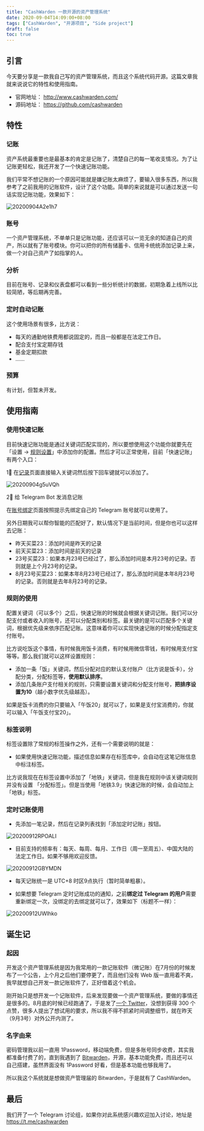```yaml
---
title: "CashWarden 一款开源的资产管理系统"
date: 2020-09-04T14:09:00+08:00
tags: ["CashWarden", "开源项目", "Side project"]
draft: false
toc: true
---
```


## 引言

今天要分享是一款我自己写的资产管理系统，而且这个系统代码开源。这篇文章我就来说说它的特性和使用指南。

- 官网地址： <http://www.cashwarden.com/>
- 源码地址： <https://github.com/cashwarden>

## 特性

### 记账

资产系统最重要也是最基本的肯定是记账了，清楚自己的每一笔收支情况。为了让记账更轻松，我还开发了一个快速记账功能。

<!--more-->

我们平常不想记账的一个原因可能就是嫌记账太麻烦了，要输入很多东西，所以我参考了之前我用的记账软件，设计了这个功能。简单的来说就是可以通过发送一句话实现记账功能，效果如下：

![20200904A2e1h7](https://blog-1251237404.cos.ap-guangzhou.myqcloud.com/20200904A2e1h7.png)


### 账号

一个资产管理系统，不单单只是记账功能，还应该可以一览无余的知道自己的资产，所以就有了账号模块。你可以把你的所有储蓄卡、信用卡统统添加记录上来，做一个对自己资产了如指掌的人。

### 分析

目前在账号、记录和仪表盘都可以看到一些分析统计的数据，初期急着上线所以比较简陋，等后期再完善。


### 定时自动记账

这个使用场景有很多，比方说：

- 每天的通勤地铁费用都说固定的，而且一般都是在法定工作日。
- 配合支付宝定期存钱
- 基金定期扣款
- ……


### 预算

有计划，但暂未开发。


## 使用指南

### 使用快速记账

目前快速记账功能是通过关键词匹配实现的，所以要想使用这个功能你就要先在 「设置 -> [规则设置](http://www.cashwarden.com/#/settings/rules)」中添加你的配置。然后才可以正常使用，目前「快速记账」有两个入口：

1⃣️ 在[记录](http://www.cashwarden.com/#/record/index)页面直接输入关键词然后按下回车键就可以添加了。

![20200904g5uVQh](https://blog-1251237404.cos.ap-guangzhou.myqcloud.com/20200904g5uVQh.png)

2⃣️ 给 Telegram Bot 发消息记账

在[账号绑定](http://www.cashwarden.com/#/settings/personal/binding)页面按照提示先绑定自己的 Telegram 账号就可以使用了。

另外日期我可以帮你智能的匹配好了，默认情况下是当前时间，但是你也可以这样去记账：

- 昨天买菜23：添加时间是昨天的记录
- 前天买菜23：添加时间是前天的记录
- 23号买菜23：如果本月23号已经过了，那么添加时间是本月23号的记录。否则就是上个月23号的记录。
- 8月23号买菜23：如果本年8月23号已经过了，那么添加时间是本年8月23号的记录。否则就是去年8月23号的记录。

### 规则的使用

配置关键词（可以多个）之后，快速记账的时候就会根据关键词记账。我们可以分配支付或者收入的账号，还可以分配类别和标签。最关键的是可以匹配多个关键词，根据优先级来依序匹配记账。这意味着你可以实现快速记账的时候分配指定支付账号。

比方说吃饭这个事情，有时候我用饭卡消费，有时候用微信零钱，有时候用支付宝等等。那么我们就可以这样设置规则：

- 添加一条「饭」关键词，然后分配对应的默认支付账户（比方说是饭卡），分配分类，分配标签等，**使用默认排序**。
- 添加几条账户支付相关的规则，只需要设置关键词和分配支付账号，**把排序设置为10**（越小数字优先级越高）。

如果是饭卡消费的你只要输入「午饭20」就可以了，如果是支付宝消费的，你就可以输入「午饭支付宝20」。


### 标签说明

标签设置除了常规的标签操作之外，还有一个需要说明的就是：

- 如果使用快速记账功能，描述信息如果存在标签库中，会自动在这笔记账信息中标注标签。

比方说我现在在标签设置中添加了「地铁」关键词，但是我在规则中该关键词规则并没有设置 「分配标签」。但是当使用「地铁3.9」快速记账的时候，会自动加上「地铁」标签。

### 定时记账使用

- 先添加一笔记录，然后在记录列表找到「添加定时记账」按钮。

![20200912RPOALI](https://blog-1251237404.cos.ap-guangzhou.myqcloud.com/20200912RPOALI.png)

- 目前支持的频率有：每天、每周、每月、工作日（周一至周五）、中国大陆的法定工作日。如果不够用欢迎反馈。

![20200912GBYMDN](https://blog-1251237404.cos.ap-guangzhou.myqcloud.com/20200912GBYMDN.png)

- 每天记账统一是 UTC+8 时区9点执行（暂时简单粗暴）。

- 如果想要 Telegram 定时记账成功的通知，之前**绑定过 Telegram 的用户**需要重新绑定一次，没绑定的去绑定就可以了，效果如下（标题不一样）：

![20200912UWlhko](https://blog-1251237404.cos.ap-guangzhou.myqcloud.com/20200912UWlhko.png)

## 诞生记

### 起因

开发这个资产管理系统是因为我常用的一款记账软件（微记账）在7月份的时候发布了一个公告，上个月之后他们要停更了，而且他们没有 Web 版一直用着不爽，我早就想自己开发一款记账软件了，正好借着这个机会。

刚开始只是想开发一个记账软件，后来发现要做一个资产管理系统，要做的事情还是很多的。8月底的时候已经跑通了，于是发了[一个 Twitter](https://twitter.com/caizhenghai/status/1298480058357567489)，没想到获得 300 个点赞，很多人提出了想试用的要求，所以我不得不抓紧时间调整细节，就在昨天（9月3号）对外公开内测了。

### 名字由来

密码管理我以前一直用 1Password，移动端免费，但是多账号同步收费，其实我都准备付费了的，直到我遇到了 [Bitwarden](https://bitwarden.com/)，开源，基本功能免费，而且还可以自己搭建，虽然界面没有 1Password 好看，但是基本功能也够我用了。

所以我这个系统就是想做资产管理届的 Bitwarden，于是就有了 CashWarden。

## 最后

我们开了一个 Telegram 讨论组，如果你对此系统感兴趣欢迎加入讨论，地址是 <https://t.me/cashwarden>